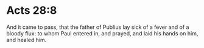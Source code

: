 # Acts 28:8

And it came to pass, that the father of Publius lay sick of a fever and of a bloody flux: to whom Paul entered in, and prayed, and laid his hands on him, and healed him.